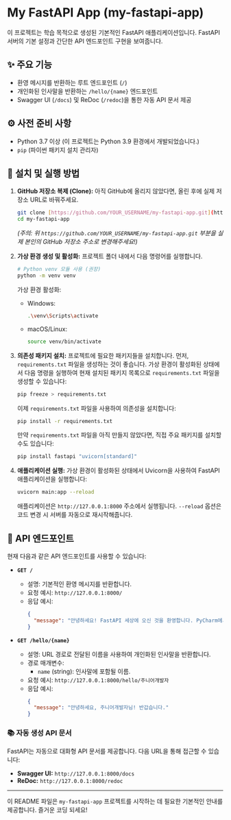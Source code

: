 # My FastAPI App (my-fastapi-app)

이 프로젝트는 학습 목적으로 생성된 기본적인 FastAPI 애플리케이션입니다. FastAPI 서버의 기본 설정과 간단한 API 엔드포인트 구현을 보여줍니다.

## ✨ 주요 기능

* 환영 메시지를 반환하는 루트 엔드포인트 (`/`)
* 개인화된 인사말을 반환하는 `/hello/{name}` 엔드포인트
* Swagger UI (`/docs`) 및 ReDoc (`/redoc`)을 통한 자동 API 문서 제공

## ⚙️ 사전 준비 사항

* Python 3.7 이상 (이 프로젝트는 Python 3.9 환경에서 개발되었습니다.)
* `pip` (파이썬 패키지 설치 관리자)

## 🚀 설치 및 실행 방법

1.  **GitHub 저장소 복제 (Clone):**
    아직 GitHub에 올리지 않았다면, 올린 후에 실제 저장소 URL로 바꿔주세요.
    ```bash
    git clone [https://github.com/YOUR_USERNAME/my-fastapi-app.git](https://github.com/YOUR_USERNAME/my-fastapi-app.git) 
    cd my-fastapi-app
    ```
    *(주의: 위 `https://github.com/YOUR_USERNAME/my-fastapi-app.git` 부분을 실제 본인의 GitHub 저장소 주소로 변경해주세요!)*

2.  **가상 환경 생성 및 활성화:**
    프로젝트 폴더 내에서 다음 명령어를 실행합니다.
    ```bash
    # Python venv 모듈 사용 (권장)
    python -m venv venv
    ```
    가상 환경 활성화:
    * Windows:
        ```bash
        .\venv\Scripts\activate
        ```
    * macOS/Linux:
        ```bash
        source venv/bin/activate
        ```

3.  **의존성 패키지 설치:**
    프로젝트에 필요한 패키지들을 설치합니다. 먼저, `requirements.txt` 파일을 생성하는 것이 좋습니다. 가상 환경이 활성화된 상태에서 다음 명령을 실행하여 현재 설치된 패키지 목록으로 `requirements.txt` 파일을 생성할 수 있습니다:
    ```bash
    pip freeze > requirements.txt
    ```
    이제 `requirements.txt` 파일을 사용하여 의존성을 설치합니다:
    ```bash
    pip install -r requirements.txt
    ```
    만약 `requirements.txt` 파일을 아직 만들지 않았다면, 직접 주요 패키지를 설치할 수도 있습니다:
    ```bash
    pip install fastapi "uvicorn[standard]"
    ```

4.  **애플리케이션 실행:**
    가상 환경이 활성화된 상태에서 Uvicorn을 사용하여 FastAPI 애플리케이션을 실행합니다:
    ```bash
    uvicorn main:app --reload
    ```
    애플리케이션은 `http://127.0.0.1:8000` 주소에서 실행됩니다. `--reload` 옵션은 코드 변경 시 서버를 자동으로 재시작해줍니다.

## 📖 API 엔드포인트

현재 다음과 같은 API 엔드포인트를 사용할 수 있습니다:

* **`GET /`**
    * 설명: 기본적인 환영 메시지를 반환합니다.
    * 요청 예시: `http://127.0.0.1:8000/`
    * 응답 예시:
        ```json
        {
          "message": "안녕하세요! FastAPI 세상에 오신 것을 환영합니다. PyCharm에서 만들었어요! 🎉"
        }
        ```

* **`GET /hello/{name}`**
    * 설명: URL 경로로 전달된 이름을 사용하여 개인화된 인사말을 반환합니다.
    * 경로 매개변수:
        * `name` (string): 인사말에 포함될 이름.
    * 요청 예시: `http://127.0.0.1:8000/hello/주니어개발자`
    * 응답 예시:
        ```json
        {
          "message": "안녕하세요, 주니어개발자님! 반갑습니다."
        }
        ```

### 📚 자동 생성 API 문서

FastAPI는 자동으로 대화형 API 문서를 제공합니다. 다음 URL을 통해 접근할 수 있습니다:

* **Swagger UI:** `http://127.0.0.1:8000/docs`
* **ReDoc:** `http://127.0.0.1:8000/redoc`

---

이 README 파일은 `my-fastapi-app` 프로젝트를 시작하는 데 필요한 기본적인 안내를 제공합니다. 즐거운 코딩 되세요!